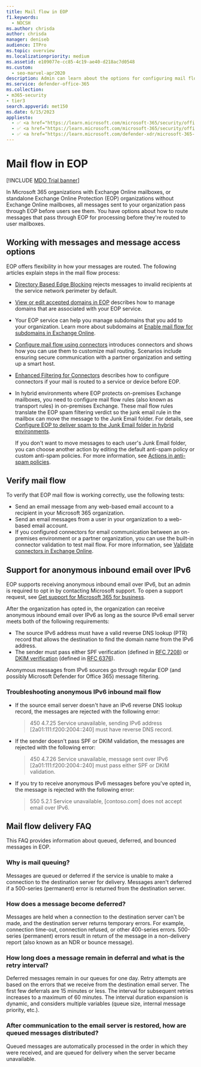 ```yaml
---
title: Mail flow in EOP
f1.keywords: 
  - NOCSH
ms.author: chrisda
author: chrisda
manager: deniseb
audience: ITPro
ms.topic: overview
ms.localizationpriority: medium
ms.assetid: e109077e-cc85-4c19-ae40-d218ac7d0548
ms.custom: 
  - seo-marvel-apr2020
description: Admin can learn about the options for configuring mail flow and routing in Exchange Online Protection (EOP).
ms.service: defender-office-365
ms.collection: 
- m365-security
- tier3
search.appverid: met150
ms.date: 6/15/2023
appliesto:
  - ✅ <a href="https://learn.microsoft.com/microsoft-365/security/office-365-security/eop-about" target="_blank">Exchange Online Protection</a>
  - ✅ <a href="https://learn.microsoft.com/microsoft-365/security/office-365-security/mdo-about#defender-for-office-365-plan-1-vs-plan-2-cheat-sheet" target="_blank">Microsoft Defender for Office 365 Plan 1 and Plan 2</a>
  - ✅ <a href="https://learn.microsoft.com/defender-xdr/microsoft-365-defender" target="_blank">Microsoft Defender XDR</a>
---
```


# Mail flow in EOP

[!INCLUDE [MDO Trial banner](../includes/mdo-trial-banner.md)]

In Microsoft 365 organizations with Exchange Online mailboxes, or standalone Exchange Online Protection (EOP) organizations without Exchange Online mailboxes, all messages sent to your organization pass through EOP before users see them. You have options about how to route messages that pass through EOP for processing before they're routed to user mailboxes.

## Working with messages and message access options

EOP offers flexibility in how your messages are routed. The following articles explain steps in the mail flow process:

- [Directory Based Edge Blocking](/exchange/mail-flow-best-practices/use-directory-based-edge-blocking) rejects messages to invalid recipients at the service network perimeter by default.

- [View or edit accepted domains in EOP](/exchange/mail-flow-best-practices/manage-accepted-domains/manage-accepted-domains) describes how to manage domains that are associated with your EOP service.

- Your EOP service can help you manage subdomains that you add to your organization. Learn more about subdomains at [Enable mail flow for subdomains in Exchange Online](/exchange/mail-flow-best-practices/manage-accepted-domains/enable-mail-flow-for-subdomains).

- [Configure mail flow using connectors](/exchange/mail-flow-best-practices/use-connectors-to-configure-mail-flow/use-connectors-to-configure-mail-flow) introduces connectors and shows how you can use them to customize mail routing. Scenarios include ensuring secure communication with a partner organization and setting up a smart host.

- [Enhanced Filtering for Connectors](/exchange/mail-flow-best-practices/use-connectors-to-configure-mail-flow/enhanced-filtering-for-connectors) describes how to configure connectors if your mail is routed to a service or device before EOP.

- In hybrid environments where EOP protects on-premises Exchange mailboxes, you need to configure mail flow rules (also known as transport rules) in on-premises Exchange. These mail flow rules translate the EOP spam filtering verdict so the junk email rule in the mailbox can move the message to the Junk Email folder. For details, see [Configure EOP to deliver spam to the Junk Email folder in hybrid environments](/exchange/standalone-eop/configure-eop-spam-protection-hybrid).

  If you don't  want to move messages to each user's Junk Email folder, you can choose another action by editing the default anti-spam policy or custom anti-spam policies. For more information, see [Actions in anti-spam policies](anti-spam-protection-about.md#actions-in-anti-spam-policies).

## Verify mail flow

To verify that EOP mail flow is working correctly, use the following tests:

- Send an email message from any web-based email account to a recipient in your Microsoft 365 organization.
- Send an email messages from a user in your organization to a web-based email account.
- If you configured connectors for email communication between an on-premises environment or a partner organization, you can use the built-in connector validation to test mail flow. For more information, see [Validate connectors in Exchange Online](/exchange/mail-flow-best-practices/use-connectors-to-configure-mail-flow/validate-connectors).

## Support for anonymous inbound email over IPv6

EOP supports receiving anonymous inbound email over IPv6, but an admin is required to opt in by contacting Microsoft support. To open a support request, see [Get support for Microsoft 365 for business](/microsoft-365/admin/get-help-support).

After the organization has opted in, the organization can receive anonymous inbound email over IPv6 as long as the source IPv6 email server meets both of the following requirements:

- The source IPv6 address must have a valid reverse DNS lookup (PTR) record that allows the destination to find the domain name from the IPv6 address.
- The sender must pass either SPF verification (defined in [RFC 7208](https://tools.ietf.org/html/rfc7208)) or [DKIM verification](http://dkim.org/) (defined in [RFC 6376](https://www.rfc-editor.org/rfc/rfc6376.txt)).

Anonymous messages from IPv6 sources go through regular EOP (and possibly Microsoft Defender for Office 365) message filtering.

### Troubleshooting anonymous IPv6 inbound mail flow

- If the source email server doesn't have an IPv6 reverse DNS lookup record, the messages are rejected with the following error:

  > 450 4.7.25 Service unavailable, sending IPv6 address [2a01:111:f200:2004::240] must have reverse DNS record.

- If the sender doesn't pass SPF or DKIM validation, the messages are rejected with the following error:

  > 450 4.7.26 Service unavailable, message sent over IPv6 [2a01:111:f200:2004::240] must pass either SPF or DKIM validation.

- If you try to receive anonymous IPv6 messages before you've opted in, the message is rejected with the following error:

  > 550 5.2.1 Service unavailable, [contoso.com] does not accept email over IPv6.

## Mail flow delivery FAQ

This FAQ provides information about queued, deferred, and bounced messages in EOP.

### Why is mail queuing?

Messages are queued or deferred if the service is unable to make a connection to the destination server for delivery. Messages aren't deferred if a 500-series (permanent) error is returned from the destination server.

### How does a message become deferred?

Messages are held when a connection to the destination server can't be made, and the destination server returns temporary errors. For example, connection time-out, connection refused, or other 400-series errors. 500-series (permanent) errors result in return of the message in a non-delivery report (also known as an NDR or bounce message).

### How long does a message remain in deferral and what is the retry interval?

Deferred messages remain in our queues for one day. Retry attempts are based on the errors that we receive from the destination email server. The first few deferrals are 15 minutes or less. The interval for subsequent retries increases to a maximum of 60 minutes. The interval duration expansion is dynamic, and considers multiple variables (queue size, internal message priority, etc.).

### After communication to the email server is restored, how are queued messages distributed?

Queued messages are automatically processed in the order in which they were received, and are queued for delivery when the server became unavailable.

